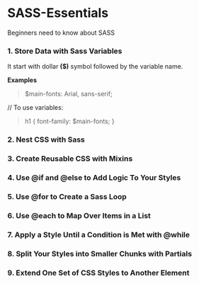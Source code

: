 # SASS-Essentials
Beginners need to know about SASS

### 1. Store Data with Sass Variables
   It start with dollar **\(\$\)** symbol followed by the variable name.
   
   **Examples**
   >\$main-fonts: Arial, sans-serif; 
   
   \/\/ To use variables:
   >h1 \{
      font-family: \$main-fonts;
   \}
   
### 2. Nest CSS with Sass

### 3. Create Reusable CSS with Mixins

### 4. Use @if and @else to Add Logic To Your Styles

### 5. Use @for to Create a Sass Loop

### 6. Use @each to Map Over Items in a List

### 7. Apply a Style Until a Condition is Met with @while

### 8. Split Your Styles into Smaller Chunks with Partials

### 9. Extend One Set of CSS Styles to Another Element

